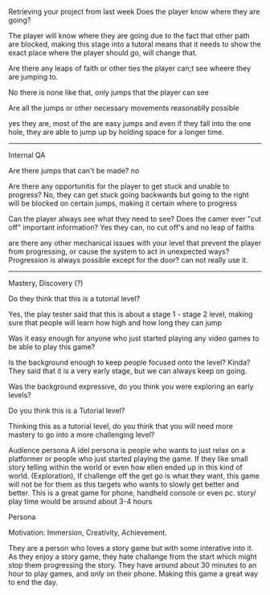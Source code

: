 Retrieving your project from last week
Does the player know where they are going?

The player will know where they are going due to the fact that other path are blocked, making this stage into a tutoral means that it needs to show the exact place where the player should go, will change that.

Are there any leaps of faith or other ties the player can;t see wheere they are jumping to.

No there is none like that, only jumps that the player can see

Are all the jumps or other necessary movements reasonablly possible 

yes they are, most of the are easy jumps and even if they fall into the one hole, they are able to jump up by holding space for a longer time.


-----------------------------------------------------------
Internal QA

Are there jumps that can't be made?
no

Are there any opportunitis for the player to get stuck and unable to progress?
No, they can get stuck going backwards but going to the right will be blocked on certain jumps, making it certain where to progress


Can the player always see what they need to see? Does the camer ever "cut off" important information?
Yes they can, no cut off's and no leap of faiths

are there any other mechanical issues with your level that prevent the player from progressing, or cause the system to act in unexpected ways?
Progression is always possible except for the door? can not really use it.

---------------------------------------------------
Mastery, Discovery (?)

Do they think that this is a tutorial level?

Yes, the play tester said that this is about a stage 1 - stage 2 level, making sure that people will learn how high and how long they can jump

Was it easy enough for anyone who just started playing any video games to be able to play this game? 


Is the background enough to keep people focused onto the level?
Kinda? They said that it is a very early stage, but we can always keep on going.


Was the background expressive, do you think you were exploring an early levels?

Do you think this is a Tutorial level?

Thinking this as a tutorial level, do you think that you will need more mastery to go into a more challenging level?


Audience persona
A idel persona is people who wants to just relax on a platformer or people who just started playing the game. If they like small story telling within the world or even how ellen ended up in this kind of world. (Exploration), If challenge off the get go is what they want, this game will not be for them as this targets who wants to slowly get better and better. This is a great game for phone, handheld console or even pc. story/ play time would be around about 3-4 hours

Persona

Motivation: Immersion, Creativity, Achievement.

They are a person who loves a story game but with some interative into it. As they enjoy a story game, they hate challange from the start which might stop them progressing the story. They have around about 30 minutes to an hour to play games, and only on their phone. Making this 
game a great way to end the day.


